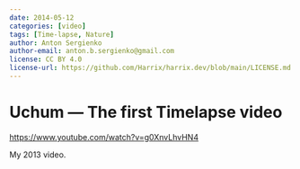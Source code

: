 ```yaml
---
date: 2014-05-12
categories: [video]
tags: [Time-lapse, Nature]
author: Anton Sergienko
author-email: anton.b.sergienko@gmail.com
license: CC BY 4.0
license-url: https://github.com/Harrix/harrix.dev/blob/main/LICENSE.md
---
```


# Uchum — The first Timelapse video

<https://www.youtube.com/watch?v=g0XnvLhvHN4>

My 2013 video.
